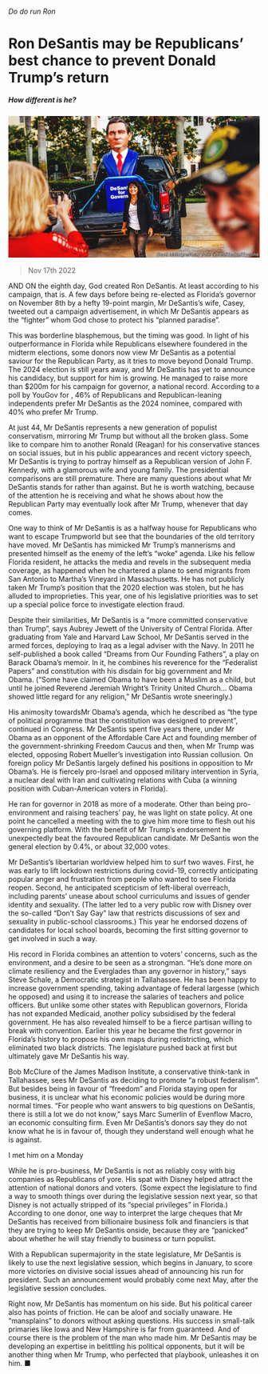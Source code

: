 ###### Do do run Ron

# Ron DeSantis may be Republicans’ best chance to prevent Donald Trump’s return 

##### How different is he? 

![image](images/20221119_USP003.jpg) 

> Nov 17th 2022 

AND ON the eighth day, God created Ron DeSantis. At least according to his campaign, that is. A few days before being re-elected as Florida’s governor on November 8th by a hefty 19-point margin, Mr DeSantis’s wife, Casey, tweeted out a campaign advertisement, in which Mr DeSantis appears as the “fighter” whom God chose to protect his “planned paradise”.

This was borderline blasphemous, but the timing was good. In light of his outperformance in Florida while Republicans elsewhere foundered in the midterm elections, some donors now view Mr DeSantis as a potential saviour for the Republican Party, as it tries to move beyond Donald Trump. The 2024 election is still years away, and Mr DeSantis has yet to announce his candidacy, but support for him is growing. He managed to raise more than $200m for his campaign for governor, a national record. According to a poll by YouGov for , 46% of Republicans and Republican-leaning independents prefer Mr DeSantis as the 2024 nominee, compared with 40% who prefer Mr Trump.

At just 44, Mr DeSantis represents a new generation of populist conservatism, mirroring Mr Trump but without all the broken glass. Some like to compare him to another Ronald (Reagan) for his conservative stances on social issues, but in his public appearances and recent victory speech, Mr DeSantis is trying to portray himself as a Republican version of John F. Kennedy, with a glamorous wife and young family. The presidential comparisons are still premature. There are many questions about what Mr DeSantis stands for rather than against. But he is worth watching, because of the attention he is receiving and what he shows about how the Republican Party may eventually look after Mr Trump, whenever that day comes.

One way to think of Mr DeSantis is as a halfway house for Republicans who want to escape Trumpworld but see that the boundaries of the old territory have moved. Mr DeSantis has mimicked Mr Trump’s mannerisms and presented himself as the enemy of the left’s “woke” agenda. Like his fellow Florida resident, he attacks the media and revels in the subsequent media coverage, as happened when he chartered a plane to send migrants from San Antonio to Martha’s Vineyard in Massachusetts. He has not publicly taken Mr Trump’s position that the 2020 election was stolen, but he has alluded to improprieties. This year, one of his legislative priorities was to set up a special police force to investigate election fraud.

Despite their similarities, Mr DeSantis is a “more committed conservative than Trump”, says Aubrey Jewett of the University of Central Florida. After graduating from Yale and Harvard Law School, Mr DeSantis served in the armed forces, deploying to Iraq as a legal adviser with the Navy. In 2011 he self-published a book called “Dreams from Our Founding Fathers”, a play on Barack Obama’s memoir. In it, he combines his reverence for the “Federalist Papers” and constitution with his disdain for big government and Mr Obama. (“Some have claimed Obama to have been a Muslim as a child, but until he joined Reverend Jeremiah Wright’s Trinity United Church… Obama showed little regard for any religion,” Mr DeSantis wrote sneeringly.)

His animosity towardsMr Obama’s agenda, which he described as “the type of political programme that the constitution was designed to prevent”, continued in Congress. Mr DeSantis spent five years there, under Mr Obama as an opponent of the Affordable Care Act and founding member of the government-shrinking Freedom Caucus and then, when Mr Trump was elected, opposing Robert Mueller’s investigation into Russian collusion. On foreign policy Mr DeSantis largely defined his positions in opposition to Mr Obama’s. He is fiercely pro-Israel and opposed military intervention in Syria, a nuclear deal with Iran and cultivating relations with Cuba (a winning position with Cuban-American voters in Florida).

He ran for governor in 2018 as more of a moderate. Other than being pro-environment and raising teachers’ pay, he was light on state policy. At one point he cancelled a meeting with the  to give him more time to flesh out his governing platform. With the benefit of Mr Trump’s endorsement he unexpectedly beat the favoured Republican candidate. Mr DeSantis won the general election by 0.4%, or about 32,000 votes.

Mr DeSantis’s libertarian worldview helped him to surf two waves. First, he was early to lift lockdown restrictions during covid-19, correctly anticipating popular anger and frustration from people who wanted to see Florida reopen. Second, he anticipated scepticism of left-liberal overreach, including parents’ unease about school curriculums and issues of gender identity and sexuality. (The latter led to a very public row with Disney over the so-called “Don’t Say Gay” law that restricts discussions of sex and sexuality in public-school classrooms.) This year he endorsed dozens of candidates for local school boards, becoming the first sitting governor to get involved in such a way. 

His record in Florida combines an attention to voters’ concerns, such as the environment, and a desire to be seen as a strongman. “He’s done more on climate resiliency and the Everglades than any governor in history,” says Steve Schale, a Democratic strategist in Tallahassee. He has been happy to increase government spending, taking advantage of federal largesse (which he opposed) and using it to increase the salaries of teachers and police officers. But unlike some other states with Republican governors, Florida has not expanded Medicaid, another policy subsidised by the federal government. He has also revealed himself to be a fierce partisan willing to break with convention. Earlier this year he became the first governor in Florida’s history to propose his own maps during redistricting, which eliminated two black districts. The legislature pushed back at first but ultimately gave Mr DeSantis his way.

Bob McClure of the James Madison Institute, a conservative think-tank in Tallahassee, sees Mr DeSantis as deciding to promote “a robust federalism”. But besides being in favour of “freedom” and Florida staying open for business, it is unclear what his economic policies would be during more normal times. “For people who want answers to big questions on DeSantis, there is still a lot we do not know,” says Marc Sumerlin of Evenflow Macro, an economic consulting firm. Even Mr DeSantis’s donors say they do not know what he is in favour of, though they understand well enough what he is against.

I met him on a Monday

While he is pro-business, Mr DeSantis is not as reliably cosy with big companies as Republicans of yore. His spat with Disney helped attract the attention of national donors and voters. (Some expect the legislature to find a way to smooth things over during the legislative session next year, so that Disney is not actually stripped of its “special privileges” in Florida.) According to one donor, one way to interpret the large cheques that Mr DeSantis has received from billionaire business folk and financiers is that they are trying to keep Mr DeSantis onside, because they are “panicked” about whether he will stay friendly to business or turn populist.

With a Republican supermajority in the state legislature, Mr DeSantis is likely to use the next legislative session, which begins in January, to score more victories on divisive social issues ahead of announcing his run for president. Such an announcement would probably come next May, after the legislative session concludes.

Right now, Mr DeSantis has momentum on his side. But his political career also has points of friction. He can be aloof and socially unaware. He “mansplains” to donors without asking questions. His success in small-talk primaries like Iowa and New Hampshire is far from guaranteed. And of course there is the problem of the man who made him. Mr DeSantis may be developing an expertise in belittling his political opponents, but it will be another thing when Mr Trump, who perfected that playbook, unleashes it on him. ■



